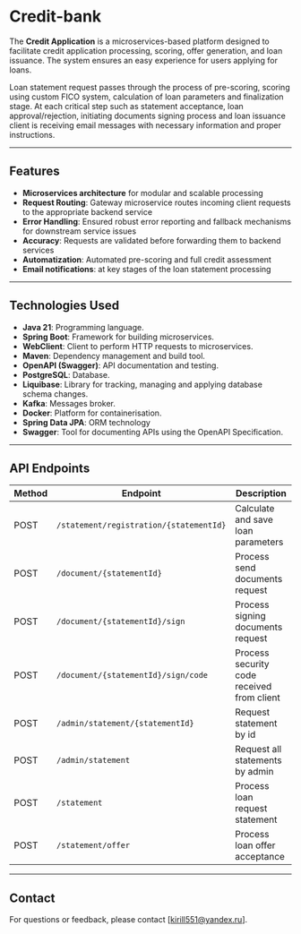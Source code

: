 # Credit-bank

The **Credit Application** is a microservices-based platform designed to facilitate credit application 
processing, scoring, offer generation, and loan issuance. The system ensures an easy experience for users 
applying for loans. 

Loan statement request passes through the process of pre-scoring, scoring using custom FICO system, calculation of 
loan parameters and finalization stage. At each critical step such as statement acceptance, loan approval/rejection, 
initiating documents signing process and loan issuance client is receiving email messages with necessary information and proper instructions.

---
## Features

- **Microservices architecture** for modular and scalable processing
- **Request Routing**: Gateway microservice routes incoming client requests to the appropriate backend service
- **Error Handling**: Ensured robust error reporting and fallback mechanisms for downstream service issues
- **Accuracy**: Requests are validated  before forwarding them to backend services
- **Automatization**: Automated pre-scoring and full credit assessment
- **Email notifications**: at key stages of the loan statement processing

---
## Technologies Used

- **Java 21**: Programming language.
- **Spring Boot**: Framework for building microservices.
- **WebClient**: Client to perform HTTP requests to microservices.
- **Maven**: Dependency management and build tool.
- **OpenAPI (Swagger)**: API documentation and testing.
- **PostgreSQL**: Database.
- **Liquibase**: Library for tracking, managing and applying database schema changes.
- **Kafka**: Messages broker.
- **Docker**: Platform for containerisation.
- **Spring Data JPA**: ORM technology
- **Swagger**: Tool for documenting APIs using the OpenAPI Specification.

---

## API Endpoints

| Method | Endpoint                                | Description                                |
|--------|-----------------------------------------|--------------------------------------------|
| POST   | `/statement/registration/{statementId}` | Calculate and save loan parameters         |
| POST   | `/document/{statementId}`               | Process send documents request             |
| POST   | `/document/{statementId}/sign`          | Process signing documents request          |
| POST   | `/document/{statementId}/sign/code`     | Process security code received from client |
| POST   | `/admin/statement/{statementId}`        | Request statement by id                    |
| POST   | `/admin/statement`                      | Request all statements by admin            |
| POST   | `/statement`                            | Process loan request statement             |
| POST   | `/statement/offer`                      | Process loan offer acceptance              |

---

## Contact

For questions or feedback, please contact [kirill551@yandex.ru].
